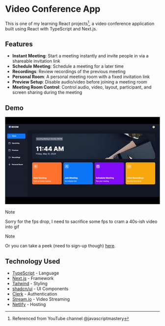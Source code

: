 # Video Conference App
This is one of my learning React projects[^1], a video conference application built using React with TypeScript and Next.js.

## Features
- **Instant Meeting**: Start a meeting instantly and invite people in via a shareable invitation link
- **Schedule Meeting**: Schedule a meeting for a later time
- **Recordings**: Review recordings of the previous meeting
- **Personal Room**: A personal meeting room with a fixed invitation link
- **Preview Setup**: Disable audio/video before joining a meeting room
- **Meeting Room Control**: Control audio, video, layout, participant, and screen sharing during the meeting

## Demo

![Video Conference App Demo](public/demo/demo1.gif)
> [!NOTE]
> Sorry for the fps drop, I need to sacrifice some fps to cram a 40s-ish video into gif

> [!NOTE]
> Or you can take a peek (need to sign-up though) [here](https://boom-video-conference.netlify.app/).


## Technology Used
- [TypeScript](https://www.typescriptlang.org/) - Language
- [Next.js](https://nextjs.org/) - Framework
- [Tailwind](https://tailwindcss.com/) - Styling
- [shadcn/ui](https://ui.shadcn.com/) - UI Components
- [Clerk](https://clerk.com/) - Authentication
- [Stream.io](https://getstream.io/) - Video Streaming
- [Netlify](https://app.netlify.com/) - Hosting


[^1]: Referenced from YouTube channel @javascriptmastery
